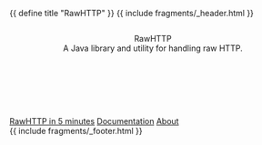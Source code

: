 {{ define title "RawHTTP" }}
{{ include fragments/_header.html }}
<header>
<div class="title" style="margin-top: 2em;">
RawHTTP
</div>
<div class="sub-title">
A Java library and utility for handling raw HTTP.
</div>
</header>
<nav>
<div style="margin-top: 8em;">
    <a class="big-link" href="{{ eval baseURL }}/in-5-minutes.html">RawHTTP in 5 minutes</a>
    <a class="big-link" href="">Documentation</a>
    <a class="big-link" href="">About</a>
</div>
</nav>
{{ include fragments/_footer.html }}